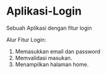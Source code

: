 # Aplikasi-Login
Sebuah Aplikasi dengan fitur login

Alur Fitur Login:
1. Memasukkan email dan password
2. Memvalidasi masukan.
3. Menampilkan halaman home.

